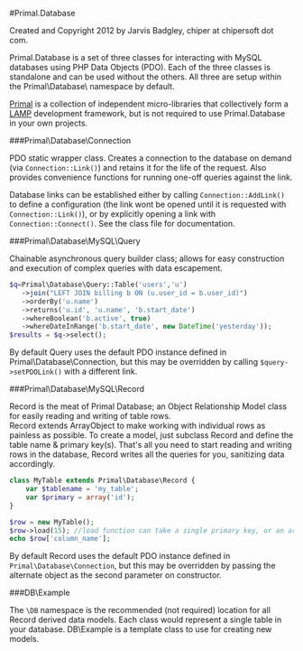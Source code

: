 #Primal.Database

Created and Copyright 2012 by Jarvis Badgley, chiper at chipersoft dot com.

Primal.Database is a set of three classes for interacting with MySQL databases using PHP Data Objects (PDO).  Each of the three classes is standalone and can be used without the others.  All three are setup within the Primal\Database\ namespace by default.

[Primal](http://www.primalphp.com) is a collection of independent micro-libraries that collectively form a [LAMP](http://en.wikipedia.org/wiki/LAMP_\(software_bundle\)) development framework, but is not required to use Primal.Database in your own projects.


###Primal\Database\Connection

PDO static wrapper class.  Creates a connection to the database on demand (via `Connection::Link()`) and retains it for the life of the request.  Also provides convenience functions for running one-off queries against the link.

Database links can be established either by calling `Connection::AddLink()` to define a configuration (the link wont be opened until it is requested with `Connection::Link()`), or by explicitly opening a link with `Connection::Connect()`.  See the class file for documentation.

###Primal\Database\MySQL\Query

Chainable asynchronous query builder class; allows for easy construction and execution of complex queries with data escapement.

```php
$q=Primal\Database\Query::Table('users','u')
   ->join("LEFT JOIN billing b ON (u.user_id = b.user_id)")
   ->orderBy('u.name')
   ->returns('u.id', 'u.name', 'b.start_date')
   ->whereBoolean('b.active', true)
   ->whereDateInRange('b.start_date', new DateTime('yesterday'));
$results = $q->select();
```

By default Query uses the default PDO instance defined in Primal\Database\Connection, but this may be overridden by calling `$query->setPDOLink()` with a different link.

###Primal\Database\MySQL\Record

Record is the meat of Primal Database; an Object Relationship Model class for easily reading and writing of table rows.  
Record extends ArrayObject to make working with individual rows as painless as possible. To create a model, just subclass Record and define the table name & primary key(s). That's all you need to start reading and writing rows in the database, Record writes all the queries for you, sanitizing data accordingly.

```php
class MyTable extends Primal\Database\Record {
	var $tablename = 'my_table';
	var $primary = array('id');
}

$row = new MyTable();
$row->load(15); //load function can take a single primary key, or an array of column named values.
echo $row['column_name'];
```

By default Record uses the default PDO instance defined in `Primal\Database\Connection`, but this may be overridden by passing the alternate object as the second parameter on constructor.

###DB\Example

The `\DB` namespace is the recommended (not required) location for all Record derived data models.  Each class would represent a single table in your database.  DB\Example is a template class to use for creating new models.
